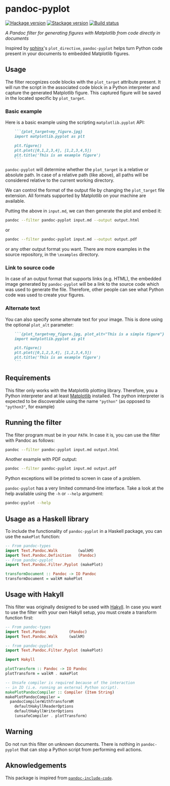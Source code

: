 # pandoc-pyplot

[![Hackage version](https://img.shields.io/hackage/v/pandoc-pyplot.svg)](http://hackage.haskell.org/package/pandoc-pyplot) [![Stackage version](http://stackage.org/package/pandoc-pyplot/badge/nightly)](http://stackage.org/nightly/package/pandoc-pyplot) [![Build status](https://ci.appveyor.com/api/projects/status/qbmq9cyks5jup48e?svg=true)](https://ci.appveyor.com/project/LaurentRDC/pandoc-pyplot)

_A Pandoc filter for generating figures with Matplotlib from code directly in documents_

Inspired by [sphinx](https://sphinxdoc.org)'s `plot_directive`, `pandoc-pyplot` helps turn Python code present in your documents to embedded Matplotlib figures. 

## Usage

The filter recognizes code blocks with the `plot_target` attribute present. It will run the script in the associated code block in a Python interpreter and capture the generated Matplotlib figure. This captured figure will be saved in the located specific by `plot_target`.

### Basic example

Here is a basic example using the scripting `matplotlib.pyplot` API:

```markdown
    ```{plot_target=my_figure.jpg}
    import matplotlib.pyplot as plt

    plt.figure()
    plt.plot([0,1,2,3,4], [1,2,3,4,5])
    plt.title('This is an example figure')
    ```
```

`pandoc-pyplot` will determine whether the `plot_target` is a relative or absolute path. In case of a relative path (like above), all paths will be considered relative to the current working directory.

We can control the format of the output file by changing the `plot_target` file extension. All formats supported by Matplotlib on your machine are available.

Putting the above in `input.md`, we can then generate the plot and embed it:

```bash
pandoc --filter pandoc-pyplot input.md --output output.html
```

or

```bash
pandoc --filter pandoc-pyplot input.md --output output.pdf
```

or any other output format you want. There are more examples in the source repository, in the `\examples` directory.

### Link to source code

In case of an output format that supports links (e.g. HTML), the embedded image generated by `pandoc-pyplot` will be a link to the source code which was used to generate the file. Therefore, other people can see what Python code was used to create your figures.

### Alternate text

You can also specify some alternate text for your image. This is done using the optional `plot_alt` parameter:

```markdown
    ```{plot_target=my_figure.jpg, plot_alt="This is a simple figure"}
    import matplotlib.pyplot as plt

    plt.figure()
    plt.plot([0,1,2,3,4], [1,2,3,4,5])
    plt.title('This is an example figure')
    ```
```

## Requirements

This filter only works with the Matplotlib plotting library. Therefore, you a Python interpreter and at least [Matplotlib](https://matplotlib.org/) installed. The python interpreter is expected to be discoverable using the name `"python"` (as opposed to `"python3"`, for example)

## Running the filter

The filter program must be in your `PATH`. In case it is, you can use the filter with Pandoc as follows:

```bash
pandoc --filter pandoc-pyplot input.md output.html
```

Another example with PDF output:

```bash
pandoc --filter pandoc-pyplot input.md output.pdf
```

Python exceptions will be printed to screen in case of a problem.

`pandoc-pyplot` has a very limited command-line interface. Take a look at the help available using the `-h` or `--help` argument:

```bash
pandoc-pyplot --help
```

## Usage as a Haskell library

To include the functionality of `pandoc-pyplot` in a Haskell package, you can use the `makePlot` function:

```haskell
-- From pandoc-types
import Text.Pandoc.Walk         (walkM)
import Text.Pandoc.Definition   (Pandoc)
-- From pandoc-pyplot
import Text.Pandoc.Filter.Pyplot (makePlot)

transformDocument :: Pandoc -> IO Pandoc
transformDocument = walkM makePlot
```

## Usage with Hakyll

This filter was originally designed to be used with [Hakyll](https://jaspervdj.be/hakyll/). In case you want to use the filter with your own Hakyll setup, you must create a transform function first:

```haskell
-- From pandoc-types
import Text.Pandoc          (Pandoc)
import Text.Pandoc.Walk     (walkM)

-- from pandoc-pyplot
import Text.Pandoc.Filter.Pyplot (makePlot)

import Hakyll

plotTransform :: Pandoc -> IO Pandoc
plotTransform = walkM . makePlot

-- Unsafe compiler is required because of the interaction
-- in IO (i.e. running an external Python script).
makePlotPandocCompiler :: Compiler (Item String)
makePlotPandocCompiler =
  pandocCompilerWithTransformM
    defaultHakyllReaderOptions
    defaultHakyllWriterOptions
    (unsafeCompiler . plotTransform)
```

## Warning

Do not run this filter on unknown documents. There is nothing in `pandoc-pyplot` that can stop a Python script from performing evil actions. 

## Aknowledgements

This package is inspired from [`pandoc-include-code`](https://github.com/owickstrom/pandoc-include-code).
